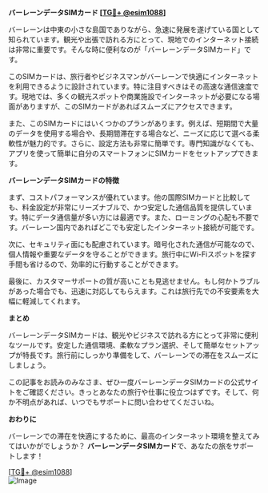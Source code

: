 **バーレーンデータSIMカード [[TG💪+ @esim1088](https://t.me/s/esim1088)]**

バーレーンは中東の小さな島国でありながら、急速に発展を遂げている国として知られています。観光や出張で訪れる方にとって、現地でのインターネット接続は非常に重要です。そんな時に便利なのが「バーレーンデータSIMカード」です。

このSIMカードは、旅行者やビジネスマンがバーレーンで快適にインターネットを利用できるように設計されています。特に注目すべきはその高速な通信速度です。現地では、多くの観光スポットや商業施設でインターネットが必要になる場面がありますが、このSIMカードがあればスムーズにアクセスできます。

また、このSIMカードにはいくつかのプランがあります。例えば、短期間で大量のデータを使用する場合や、長期間滞在する場合など、ニーズに応じて選べる柔軟性が魅力的です。さらに、設定方法も非常に簡単です。専門知識がなくても、アプリを使って簡単に自分のスマートフォンにSIMカードをセットアップできます。

**バーレーンデータSIMカードの特徴**

まず、コストパフォーマンスが優れています。他の国際SIMカードと比較しても、料金設定が非常にリーズナブルで、かつ安定した通信品質を提供しています。特にデータ通信量が多い方には最適です。また、ローミングの心配も不要です。バーレーン国内であればどこでも安定したインターネット接続が可能です。

次に、セキュリティ面にも配慮されています。暗号化された通信が可能なので、個人情報や重要なデータを守ることができます。旅行中にWi-Fiスポットを探す手間も省けるので、効率的に行動することができます。

最後に、カスタマーサポートの質が高いことも見逃せません。もし何かトラブルがあった場合でも、迅速に対応してもらえます。これは旅行先での不安要素を大幅に軽減してくれます。

**まとめ**

バーレーンデータSIMカードは、観光やビジネスで訪れる方にとって非常に便利なツールです。安定した通信環境、柔軟なプラン選択、そして簡単なセットアップが特長です。旅行前にしっかり準備をして、バーレーンでの滞在をスムーズにしましょう。

この記事をお読みのみなさま、ぜひ一度バーレーンデータSIMカードの公式サイトをご確認ください。きっとあなたの旅行や仕事に役立つはずです。そして、何か不明点があれば、いつでもサポートに問い合わせてくださいね。

**おわりに**

バーレーンでの滞在を快適にするために、最高のインターネット環境を整えてみてはいかがでしょうか？ **バーレーンデータSIMカード**で、あなたの旅をサポートします！

[[TG💪+ @esim1088](https://t.me/s/esim1088)]  
![Image](https://i.postimg.cc/Y0z9fWf4/image.png)